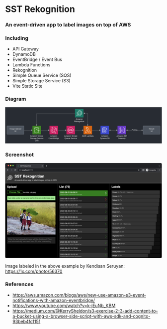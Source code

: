 # SST Rekognition

### An event-driven app to label images on top of AWS

### Including

- API Gateway
- DynamoDB
- EventBridge / Event Bus
- Lambda Functions
- Rekognition
- Simple Queue Service (SQS)
- Simple Storage Service (S3)
- Vite Static Site

### Diagram

![alt](frontend/public/diagram.svg)

### Screenshot

![alt](frontend/public/screenshot.png)

Image labeled in the above example by Kendisan Seruyan: https://1x.com/photo/56370

### References

- https://aws.amazon.com/blogs/aws/new-use-amazon-s3-event-notifications-with-amazon-eventbridge/
- https://www.youtube.com/watch?v=k-jEuNb_KBM
- https://medium.com/@KerrySheldon/s3-exercise-2-3-add-content-to-a-bucket-using-a-browser-side-script-with-aws-sdk-and-cognito-93beb4fc1151
